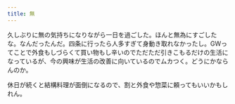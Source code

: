 ```yaml
---
title: 無
---
```


久しぶりに無の気持ちになりながら一日を過ごした。ほんと無為にすごしたな。なんだったんだ。四条に行ったら人多すぎて身動き取れなかったし。GWってことで外食もしづらくて買い物もし辛いのでただただ引きこもるだけの生活になっているが、今の興味が生活の改善に向いているのでムカつく。どうにかならんのか。

休日が続くと結構料理が面倒になるので、割と外食や惣菜に頼ってもいいかもしれん。